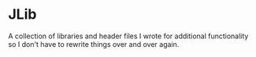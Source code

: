 # JLib
A collection of libraries and header files I wrote for additional functionality so I don't have to rewrite things over and over again.
